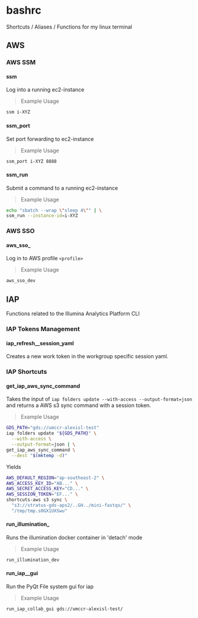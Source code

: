 # bashrc
Shortcuts / Aliases / Functions for my linux terminal

## AWS

### AWS SSM

#### ssm

Log into a running ec2-instance

> Example Usage
```bash
ssm i-XYZ
```

#### ssm_port

Set port forwarding to ec2-instance

> Example Usage
```bash
ssm_port i-XYZ 8888
```

#### ssm_run

Submit a command to a running ec2-instance

> Example Usage
```bash
echo "sbatch --wrap \"sleep 4\"" | \
ssm_run --instance-id=i-XYZ
```

### AWS SSO

#### aws_sso_<profile>

Log in to AWS profile `<profile>`

> Example Usage
```bash
aws_sso_dev
```


## IAP

Functions related to the Illumina Analytics Platform CLI

### IAP Tokens Management

#### iap_refresh_<WORKGROUP>_session_yaml

Creates a new work token in the workgroup specific session yaml.

### IAP Shortcuts

#### get_iap_aws_sync_command

Takes the input of `iap folders update --with-access --output-format=json`
and returns a AWS s3 sync command with a session token.

> Example Usage
```bash
GDS_PATH="gds://umccr-alexisl-test"
iap folders update "${GDS_PATH}" \
  --with-access \
  --output-format=json | \
get_iap_aws_sync_command \
  --dest "$(mktemp -d)"
```

Yields

```bash
AWS_DEFAULT_REGION="ap-southeast-2" \
AWS_ACCESS_KEY_ID="AB..." \
AWS_SECRET_ACCESS_KEY="CD..." \
AWS_SESSION_TOKEN="EF..." \
shortcuts-aws s3 sync \
  "s3://stratus-gds-aps2/..GH../mini-fastqs/" \
  "/tmp/tmp.s0GX1UXSwu"
```


#### run_illumination_<workgroup>

Runs the illumination docker container in 'detach' mode

> Example Usage

```bash
run_illumination_dev
```

#### run_iap_<workgroup>_gui

Run the PyQt File system gui for iap

> Example Usage
```bash
run_iap_collab_gui gds://umccr-alexisl-test/
```

